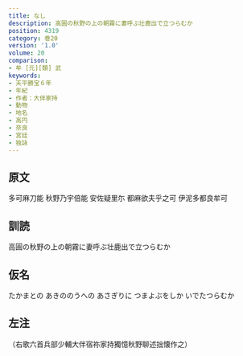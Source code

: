 ```yaml
---
title: なし
description: 高圓の秋野の上の朝霧に妻呼ぶ壮鹿出で立つらむか
position: 4319
category: 巻20
version: '1.0'
volume: 20
comparison:
- 牟 [元][類] 武
keywords:
- 天平勝宝６年
- 年紀
- 作者：大伴家持
- 動物
- 地名
- 高円
- 奈良
- 宮廷
- 独詠
---
```


## 原文

多可麻刀能 秋野乃宇倍能 安佐疑里尓 都麻欲夫乎之可 伊泥多都良牟可

## 訓読

高圓の秋野の上の朝霧に妻呼ぶ壮鹿出で立つらむか

## 仮名

たかまとの あきののうへの あさぎりに つまよぶをしか いでたつらむか

## 左注

（右歌六首兵部少輔大伴宿祢家持獨憶秋野聊述拙懐作之）
